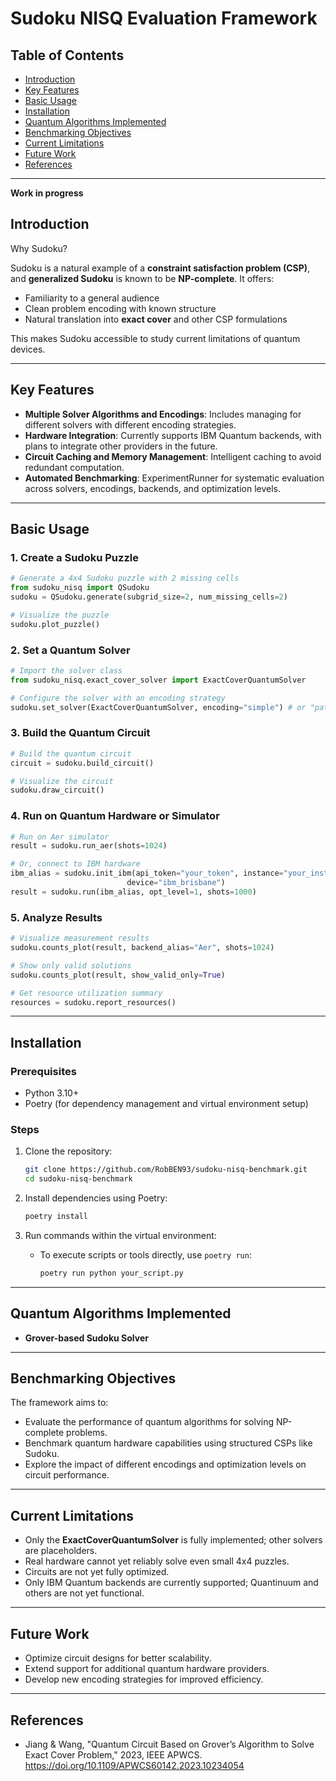 # Sudoku NISQ Evaluation Framework

## Table of Contents
- [Introduction](#introduction)
- [Key Features](#key-features)
- [Basic Usage](#basic-usage)
- [Installation](#installation)
- [Quantum Algorithms Implemented](#quantum-algorithms-implemented)
- [Benchmarking Objectives](#benchmarking-objectives)
- [Current Limitations](#current-limitations)
- [Future Work](#future-work)
- [References](#references)

---
**Work in progress**


## Introduction

Why Sudoku?

Sudoku is a natural example of a **constraint satisfaction problem (CSP)**, and **generalized Sudoku** is known to be **NP-complete**. It offers:

- Familiarity to a general audience
- Clean problem encoding with known structure
- Natural translation into **exact cover** and other CSP formulations

This makes Sudoku accessible to study current limitations of quantum devices.

---

## Key Features

- **Multiple Solver Algorithms and Encodings**: Includes managing for different solvers with different encoding strategies.
- **Hardware Integration**: Currently supports IBM Quantum backends, with plans to integrate other providers in the future.
- **Circuit Caching and Memory Management**: Intelligent caching to avoid redundant computation.
- **Automated Benchmarking**: ExperimentRunner for systematic evaluation across solvers, encodings, backends, and optimization levels.

---

## Basic Usage

### 1. Create a Sudoku Puzzle

```python
# Generate a 4x4 Sudoku puzzle with 2 missing cells
from sudoku_nisq import QSudoku
sudoku = QSudoku.generate(subgrid_size=2, num_missing_cells=2)

# Visualize the puzzle
sudoku.plot_puzzle()
```

### 2. Set a Quantum Solver

```python
# Import the solver class
from sudoku_nisq.exact_cover_solver import ExactCoverQuantumSolver

# Configure the solver with an encoding strategy
sudoku.set_solver(ExactCoverQuantumSolver, encoding="simple") # or "pattern"
```

### 3. Build the Quantum Circuit

```python
# Build the quantum circuit
circuit = sudoku.build_circuit()

# Visualize the circuit
sudoku.draw_circuit()
```

### 4. Run on Quantum Hardware or Simulator

```python
# Run on Aer simulator
result = sudoku.run_aer(shots=1024)

# Or, connect to IBM hardware
ibm_alias = sudoku.init_ibm(api_token="your_token", instance="your_instance", 
                          device="ibm_brisbane")
result = sudoku.run(ibm_alias, opt_level=1, shots=1000)
```

### 5. Analyze Results

```python
# Visualize measurement results
sudoku.counts_plot(result, backend_alias="Aer", shots=1024)

# Show only valid solutions
sudoku.counts_plot(result, show_valid_only=True)

# Get resource utilization summary
resources = sudoku.report_resources()
```

---

## Installation

### Prerequisites
- Python 3.10+
- Poetry (for dependency management and virtual environment setup)

### Steps

1. Clone the repository:
   ```bash
   git clone https://github.com/RobBEN93/sudoku-nisq-benchmark.git
   cd sudoku-nisq-benchmark
   ```

2. Install dependencies using Poetry:
   ```bash
   poetry install
   ```

3. Run commands within the virtual environment:
   - To execute scripts or tools directly, use `poetry run`:
     ```bash
     poetry run python your_script.py
     ```

---

## Quantum Algorithms Implemented

- **Grover-based Sudoku Solver**

---

## Benchmarking Objectives

The framework aims to:

- Evaluate the performance of quantum algorithms for solving NP-complete problems.
- Benchmark quantum hardware capabilities using structured CSPs like Sudoku.
- Explore the impact of different encodings and optimization levels on circuit performance.

---

## Current Limitations

- Only the **ExactCoverQuantumSolver** is fully implemented; other solvers are placeholders.
- Real hardware cannot yet reliably solve even small 4x4 puzzles.
- Circuits are not yet fully optimized.
- Only IBM Quantum backends are currently supported; Quantinuum and others are not yet functional.

---

## Future Work

- Optimize circuit designs for better scalability.
- Extend support for additional quantum hardware providers.
- Develop new encoding strategies for improved efficiency.

---

## References

- Jiang & Wang, "Quantum Circuit Based on Grover’s Algorithm to Solve Exact Cover Problem," 2023, IEEE APWCS. https://doi.org/10.1109/APWCS60142.2023.10234054
